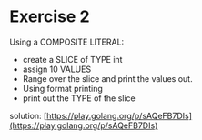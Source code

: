 # Exercise 2

Using a COMPOSITE LITERAL:
- create a SLICE of TYPE int
- assign 10 VALUES
- Range over the slice and print the values out.
- Using format printing
- print out the TYPE of the slice

solution: [https://play.golang.org/p/sAQeFB7DIs](https://play.golang.org/p/sAQeFB7DIs)
